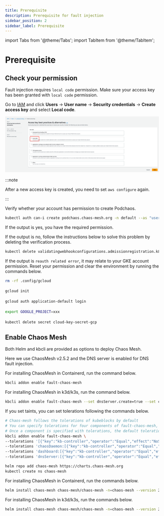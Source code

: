 ```yaml
---
title: Prerequisite
description: Prerequisite for fault injection
sidebar_position: 2
sidebar_label: Prerequisite
---
```


import Tabs from '@theme/Tabs';
import TabItem from '@theme/TabItem';

# Prerequisite

## Check your permission

Fault injection requires `local code` permission. Make sure your access key has been granted with `local code` permission.

<Tabs>
<TabItem value="EKS" label="EKS" default>

Go to [IAM](https://console.amazonaws.cn/iamv2/home?#/home) and click **Users** -> **User name** -> **Security credentials** -> **Create access key** and select **Local code**.

![Create access key](./../../img/kbcli-fault-local-code.png)

:::note

After a new access key is created, you need to set `aws configure` again.

:::

</TabItem>

<TabItem value="GKE" label="GKE">

Verify whether your account has permission to create Podchaos.

```bash
kubectl auth can-i create podchaos.chaos-mesh.org -n default --as "useraccont"
```

If the output is yes, you have the required permission.

If the output is no, follow the instructions below to solve this problem by deleting the verification process.

```bash
kubectl delete validatingwebhookconfigurations.admissionregistration.k8s.io chaos-mesh-validation-auth
```

If the output is `reauth related error`, it may relate to your GKE account permission. Reset your permission and clear the environment by running the commands below.

```bash
rm -rf .config/gcloud

gcloud init

gcloud auth application-default login

export GOOGLE_PROJECT=xxx

kubectl delete secret cloud-key-secret-gcp
```

</TabItem>

## Enable Chaos Mesh

Both Helm and kbcli are provided as options to deploy Chaos Mesh.

Here we use ChaosMesh v2.5.2 and the DNS server is enabled for DNS fault injection.

<Tabs>
<TabItem value="kbcli" label="kbcli" default>

For installing ChaosMesh in Containerd, run the command below.

```bash
kbcli addon enable fault-chaos-mesh
```

For installing ChaosMesh in k3d/k3s, run the command below.

```bash
kbcli addon enable fault-chaos-mesh --set dnsServer.create=true --set chaosDaemon.runtime=containerd --set chaosDaemon.socketPath=/run/k3s/containerd/containerd.sock
```

If you set taints, you can set tolerations following the commands below.

```bash
# Chaos-mesh follows the tolerations of kubeblocks by default
# You can specify tolerations for four components of fault-chaos-mesh, controllerManager, chaosDaemon, dashboard, and dnsServer, according to your needs.
# Once a component is specified with tolerations, the default toleration of all components fails. It is recommended to spcify tolerations for four components or none.
kbcli addon enable fault-chaos-mesh \
--tolerations '[{"key":"kb-controller","operator":"Equal","effect":"NoSchedule","value":"true"}]' \
--tolerations 'chaosDaemon:[{"key":"kb-controller","operator":"Equal","effect":"NoSchedule","value":"true"},{"key":"kb-data","operator":"Equal","effect":"NoSchedule","value":"true"}]' \
--tolerations 'dashboard:[{"key":"kb-controller","operator":"Equal","effect":"NoSchedule","value":"true"}]' \
--tolerations 'dnsServer:[{"key":"kb-controller","operator":"Equal","effect":"NoSchedule","value":"true"}]' 
```

</TabItem>

<TabItem value="Helm" label="Helm">

```bash
helm repo add chaos-mesh https://charts.chaos-mesh.org
kubectl create ns chaos-mesh
```

For installing ChaosMesh in Containerd, run the commands below.

```bash
helm install chaos-mesh chaos-mesh/chaos-mesh -n=chaos-mesh --version 2.5.2 --set chaosDaemon.privileged=true --set dnsServer.create=true --set chaosDaemon.runtime=containerd --set chaosDaemon.socketPath=/run/containerd/containerd.sock
```

For installing ChaosMesh in k3d/k3s, run the commands below.

```bash
helm install chaos-mesh chaos-mesh/chaos-mesh -n=chaos-mesh --version 2.5.2 --set chaosDaemon.privileged=true --set dnsServer.create=true --set chaosDaemon.runtime=containerd --set chaosDaemon.socketPath=/run/k3s/containerd/containerd.sock
```

</TabItem>

</Tabs>
